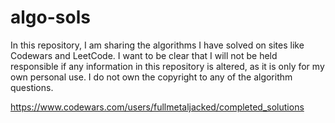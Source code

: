 # algo-sols
In this repository, I am sharing the algorithms I have solved on sites like Codewars and LeetCode. I want to be clear that I will not be held responsible if any information in this repository is altered, as it is only for my own personal use. I do not own the copyright to any of the algorithm questions.

https://www.codewars.com/users/fullmetaljacked/completed_solutions 
